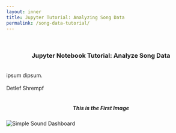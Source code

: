 ```yaml
---
layout: inner
title: Jupyter Tutorial: Analyzing Song Data
permalink: /song-data-tutorial/
---
```

<style>
img.ring {
  height: 50%;
  width: 50%;
}
</style>

<br>
<div align="center">
<h3>Jupyter Notebook Tutorial: Analyze Song Data</h3>
</div>
<br>
<div align="left">
ipsum dipsum.
<br><br>
Detlef Shrempf
<br><br>
<h5><p align="center">This is the First Image</p></h5>
<img class="img-responsive" src="img/image.png" title="Simple Sound Dashboard">
<br><br>
